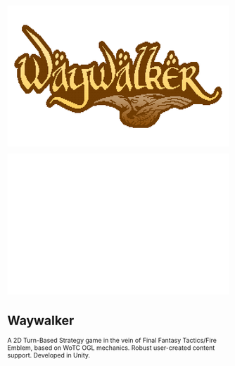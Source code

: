 <p align="center">
  <img width="640px" height="320px" src="logo_shine.gif">
</p>

<img src="header.svg" width="640px" height="320px">


# Waywalker
A 2D Turn-Based Strategy game in the vein of Final Fantasy Tactics/Fire Emblem, based on WoTC OGL mechanics. Robust user-created content support. Developed in Unity.
